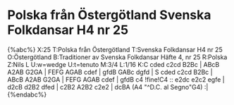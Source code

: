 # Polska från Östergötland Svenska Folkdansar H4 nr 25

{%abc%}
X:25
T:Polska från Östergötland
T:Svenska Folkdansar H4 nr 25
O:Östergötland
B:Traditioner av Svenska Folkdansar Häfte 4, nr 25
R:Polska
Z:Nils L
U:w=wedge
U:t=tenuto
M:3/4
L:1/16
K:C
cded c2cd B2Bc | ABcB A2AB G2GA | FEFG AGAB cdef | gfdB GABc dgfd | S
cded c2cd B2Bc | ABcB A2AB G2GA | FEFG AGAB cdef | gfdB c4 !fine!C4 ::
e2dc e2c2 egfe | d2cB d2B2 dfed | c2B2 A2B2 c2e2 | dcBA (A4 "^D.C. al Segno"G4) :|
{%endabc%}
